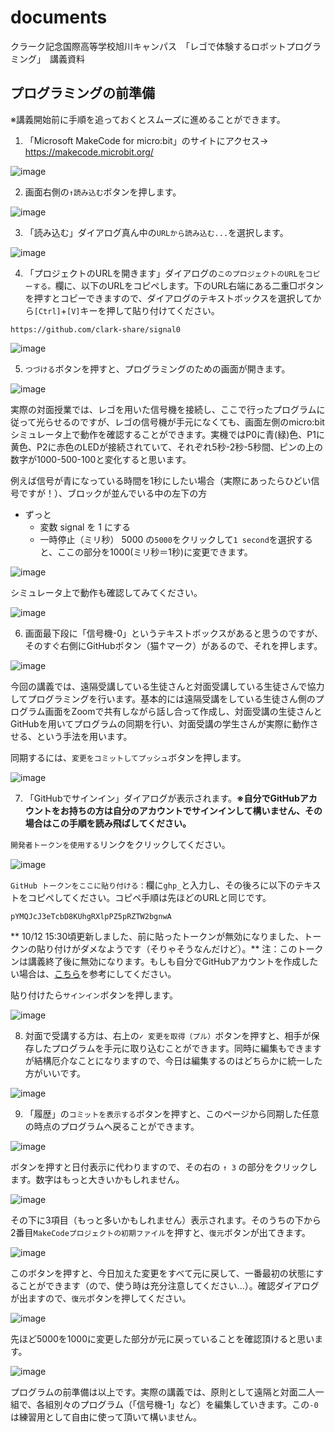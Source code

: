 # documents
クラーク記念国際高等学校旭川キャンパス　「レゴで体験するロボットプログラミング」　講義資料

## プログラミングの前準備
※講義開始前に手順を追っておくとスムーズに進めることができます。

1. 「Microsoft MakeCode for micro:bit」のサイトにアクセス→ https://makecode.microbit.org/

![image](https://user-images.githubusercontent.com/115523011/195230500-034bb7f0-1207-4a3c-b483-23f7bfe873cb.png)

2. 画面右側の`↑読み込む`ボタンを押します。

![image](https://user-images.githubusercontent.com/115523011/195231230-74bf343d-c12c-4859-9db9-273f0a9c2c5f.png)

3. 「読み込む」ダイアログ真ん中の`URLから読み込む...`を選択します。

![image](https://user-images.githubusercontent.com/115523011/195231351-300a1931-cefe-472f-96d7-5ac73feb651c.png)

4. 「プロジェクトのURLを開きます」ダイアログの`このプロジェクトのURLをコピーする。`欄に、以下のURLをコピペします。下のURL右端にある二重□ボタンを押すとコピーできますので、ダイアログのテキストボックスを選択してから`[Ctrl]`+`[V]`キーを押して貼り付けてください。
```
https://github.com/clark-share/signal0
```

![image](https://user-images.githubusercontent.com/115523011/195231979-b1b7aec6-5b55-47e4-acc9-07cd4e553145.png)

5. `つづける`ボタンを押すと、プログラミングのための画面が開きます。

![image](https://user-images.githubusercontent.com/115523011/195232214-4e4b43ae-e7d3-48fd-bbf4-2e93098bd7ef.png)

実際の対面授業では、レゴを用いた信号機を接続し、ここで行ったプログラムに従って光らせるのですが、レゴの信号機が手元になくても、画面左側のmicro:bitシミュレータ上で動作を確認することができます。実機ではP0に青(緑)色、P1に黄色、P2に赤色のLEDが接続されていて、それぞれ5秒-2秒-5秒間、ピンの上の数字が1000-500-100と変化すると思います。

例えば信号が青になっている時間を1秒にしたい場合（実際にあったらひどい信号ですが！）、ブロックが並んでいる中の左下の方
- ずっと
  - 変数 signal を 1 にする
  - 一時停止（ミリ秒） 5000
の`5000`をクリックして`1 second`を選択すると、ここの部分を1000(ミリ秒＝1秒)に変更できます。

![image](https://user-images.githubusercontent.com/115523011/195233627-802c3a9a-3595-44b4-9da4-d13b6eab5368.png)

シミュレータ上で動作も確認してみてください。

![image](https://user-images.githubusercontent.com/115523011/195233842-1a11eab2-a963-40b1-b7c7-6a84bdcfae3c.png)

6. 画面最下段に「信号機-0」というテキストボックスがあると思うのですが、そのすぐ右側にGitHubボタン（猫↑マーク）があるので、それを押します。

![image](https://user-images.githubusercontent.com/115523011/195234045-2e6027e7-6643-4b93-a88a-1aede4c9604c.png)

今回の講義では、遠隔受講している生徒さんと対面受講している生徒さんで協力してプログラミングを行います。基本的には遠隔受講をしている生徒さん側のプログラム画面をZoomで共有しながら話し合って作成し、対面受講の生徒さんとGitHubを用いてプログラムの同期を行い、対面受講の学生さんが実際に動作させる、という手法を用います。

同期するには、`変更をコミットしてプッシュ`ボタンを押します。

![image](https://user-images.githubusercontent.com/115523011/195235089-ce2f2da7-40f5-48a3-a9df-76069e8df3a3.png)

7. 「GitHubでサインイン」ダイアログが表示されます。**※自分でGitHubアカウントをお持ちの方は自分のアカウントでサインインして構いません、その場合はこの手順を読み飛ばしてください。**

`開発者トークンを使用する`リンクをクリックしてください。

![image](https://user-images.githubusercontent.com/115523011/195235647-66fc0c45-45c2-46dd-b265-b23bf1ae1830.png)

`GitHub トークンをここに貼り付ける：`欄に`ghp_`と入力し、その後ろに以下のテキストをコピペしてください。コピペ手順は先ほどのURLと同じです。
```
pYMQJcJ3eTcbD8KUhgRXlpPZ5pRZTW2bgnwA
```
** 10/12 15:30頃更新しました、前に貼ったトークンが無効になりました、トークンの貼り付けがダメなようです（そりゃそうなんだけど）。**
注：このトークンは講義終了後に無効になります。もしも自分でGitHubアカウントを作成したい場合は、[こちら](https://qiita.com/jtFuruhata/items/0f28ebe5828005eae9b7)を参考にしてください。

貼り付けたら`サインイン`ボタンを押します。

![image](https://user-images.githubusercontent.com/115523011/195236279-cf40ff37-c71f-4f58-b29f-47e2966f6c9e.png)

8. 対面で受講する方は、右上の`✓ 変更を取得（プル）`ボタンを押すと、相手が保存したプログラムを手元に取り込むことができます。同時に編集もできますが結構厄介なことになりますので、今日は編集するのはどちらかに統一した方がいいです。

![image](https://user-images.githubusercontent.com/115523011/195245451-252a2f21-de85-4ee3-8ae2-6f155bf16180.png)

9. 「履歴」の`コミットを表示する`ボタンを押すと、このページから同期した任意の時点のプログラムへ戻ることができます。

![image](https://user-images.githubusercontent.com/115523011/195237302-93ea5ffb-99fc-4b63-a6e9-84b6a2e49986.png)

ボタンを押すと日付表示に代わりますので、その右の `↑ 3` の部分をクリックします。数字はもっと大きいかもしれません。

![image](https://user-images.githubusercontent.com/115523011/195237522-cfa168b9-bc14-45f3-9afe-31702be375ab.png)

その下に3項目（もっと多いかもしれません）表示されます。そのうちの下から2番目`MakeCodeプロジェクトの初期ファイル`を押すと、`復元`ボタンが出てきます。

![image](https://user-images.githubusercontent.com/115523011/195237862-a3a6ac16-33a4-4438-b438-b7a89bf4d839.png)

このボタンを押すと、今日加えた変更をすべて元に戻して、一番最初の状態にすることができます（ので、使う時は充分注意してください...）。確認ダイアログが出ますので、`復元`ボタンを押してください。

![image](https://user-images.githubusercontent.com/115523011/195237926-98f9d496-c8ed-4fee-b0b5-d3e1271ff774.png)

先ほど5000を1000に変更した部分が元に戻っていることを確認頂けると思います。

![image](https://user-images.githubusercontent.com/115523011/195238068-b7c14b9c-c1a7-4b12-bdde-134597ca3d76.png)

プログラムの前準備は以上です。実際の講義では、原則として遠隔と対面二人一組で、各組別々のプログラム（「信号機-1」など）を編集していきます。この`-0`は練習用として自由に使って頂いて構いません。
